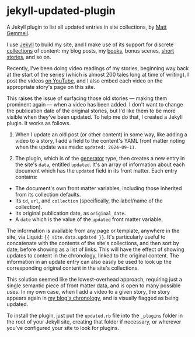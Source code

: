# jekyll-updated-plugin

A Jekyll plugin to list all updated entries in site collections, by [Matt Gemmell](https://mattgemmell.scot/).

I use [Jekyll](https://jekyllrb.com) to build my site, and I make use of its support for discrete [collections](https://jekyllrb.com/docs/collections/) of content: my blog posts, my [books](https://mattgemmell.scot/books), bonus scenes, [short stories](https://mattgemmell.scot/stories), and so on.

Recently, I've been doing video readings of my stories, beginning way back at the start of the series (which is almost 200 tales long at time of writing). I post the videos [on YouTube](https://www.youtube.com/playlist?list=PLyMTWEeyiYqECkQu5TsHZQstFpSkkePyh), and I also embed each video on the appropriate story's page on this site.

This raises the issue of surfacing those old stories — making them prominent again — when a video has been added. I don't want to change the publication date of the original stories, but I'd like them to be more visible when they've been updated. To help me do that, I created a Jekyll plugin. It works as follows.

1. When I update an old post (or other content) in some way, like adding a video to a story, I add a field to the content's YAML front matter noting when the update was made: `updated: 2024-09-11`.

2. The plugin, which is of the [generator](https://jekyllrb.com/docs/plugins/generators/) type, then creates a new entry in the site's `data`, entitled `updated`. It's an array of information about each document which has the `updated` field in its front matter. Each entry contains:

- The document's own front matter variables, including those inherited from its collection defaults.
- Its `id`, `url`, and `collection` (specifically, the label/name of the collection).
- Its original publication date, as `original_date`.
- A `date` which is the value of the `updated` front matter variable.

The information is available from any page or template, anywhere in the site, via Liquid: `{{ site.data.updated }}`. It's particularly useful to concatenate with the contents of the site's collections, and then sort by date, before showing as a list of links. This will have the effect of showing updates to content in the chronology, linked to the original content. The information in an update entry can also easily be used to look up the corresponding original content in the site's collections.

This solution seemed like the lowest-overhead approach, requiring just a single semantic piece of front matter data, and is open to many possible uses. In my own case, when I add a video to a given story, the story appears again in [my blog's chronology](https://mattgemmell.scot/blog), and is visually flagged as being updated.

To install the plugin, just put the `updated.rb` file into the `_plugins` folder in the root of your Jekyll site, creating that folder if necessary, or wherever you've configured your site to look for plugins.
